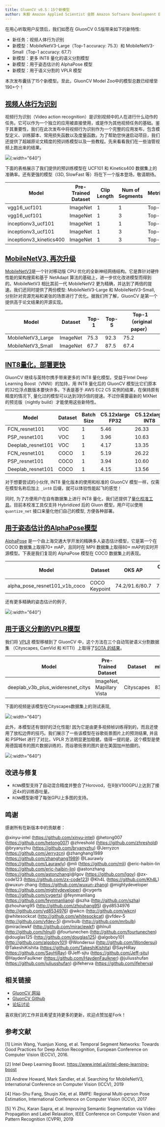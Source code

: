 ```yaml
---
title: GluonCV v0.5：15个新模型
author: 朱毅 Amazon Applied Scientist 金颢 Amazon Software Development Engineer
---
```


在用心听取用户反馈后，我们如愿在 GluonCV 0.5版带来如下的新特性:

- 新任务：视频人体行为识别
- 新模型：MobileNetV3-Large（Top-1 accuracy: 75.3）和 MobileNetV3-Small（Top-1 accuracy: 67.7）
- 新模型：更多 INT8 量化的语义分割模型
- 新模型：用于姿态估计的 AlphaPose 模型
- 新模型：用于语义分割的 VPLR 模型

本次发布囊括了15个新模型。至此，GluonCV Model Zoo中的模型总数已经增至190+个！


## [视频人体行为识别](https://gluon-cv.mxnet.io/model_zoo/action_recognition.html)

视频行为识别（Video action recognition）是识别视频中的人在进行什么动作的任务。它可以作为一个独立的应用被直接使用，或是作为其他视频任务的基础。鉴于其重要性，我们在此次发布中将视频行为识别作为一个完整的应用发布，包含模型定义、训练脚本、常用损失函数以及度量函数。为了帮助您快速启动项目，我们还提供了超越原论文精度的预训练模型以及一些教程。先来看看我们在一些油管视频上跑出来的结果。

![](img/gluon-cv-0.5-action_recognition_youtube.gif){:width="640"}

下面的表格展示了我们提供的预训练模型在 UCF101 和 Kinetics400 数据集上的准确率。还有更强的模型（I3D, SlowFast 等）将在下一个版本登场，敬请期待。

| Model               | Pre-Trained Dataset      | Clip Length | Num of Segments |  Metric | Dataset | Accuracy |
|---------------------------|--------|-----|--------|-----|---|-----|
| vgg16_ucf101 | ImageNet  | 1 | 1 |  Top-1  |  UCF101 |  81.5  |
| vgg16_ucf101 | ImageNet  | 1 | 3 |  Top-1  | UCF101 |  83.4  |
| inceptionv3_ucf101 | ImageNet  | 1 | 1 |  Top-1  | UCF101 |  85.6  |
| inceptionv3_ucf101 | ImageNet  | 1 | 3 |  Top-1  |   UCF101 | 88.1  |
| inceptionv3_kinetics400 |   ImageNet | 1 | 3 |  Top-1   | Kinetics400 | 72.5   |


## [MobileNetV3, 再次升级](https://gluon-cv.mxnet.io/model_zoo/classification.html#mobilenet)

[MobileNetV3](https://arxiv.org/abs/1905.02244)是一个针对移动版 CPU 优化的全新神经网络结构。它是靠针对硬件性能的架构搜索和基于 NetAdapt 算法的基础上，进一步优化改进模型而得到的。MobileNetV3 相比其前一代 MobileNetV2 更为精确，并达到了两倍的提速。我们还同时提供了两份模型: MobileNetV3-Large 和 MobileNetV3-Small, 分别针对资源充裕和紧张的场景进行了优化。据我们所了解，GluonCV 是第一个提供高于论文结果的开源实现。

| Model                     | Dataset | Top-1 | Top-5 | Top-1（original paper） |
|---------------------|------|-------|-------|--------|
| MobileNetV3_Large  | ImageNet | 75.3 | 92.3 | 75.2 |
| MobileNetV3_Small  | ImageNet | 67.7 | 87.5 | 67.4 |


## [INT8量化，部署更快](https://gluon-cv.mxnet.io/build/examples_deployment/int8_inference.html)

GluonCV 继续与英特尔携手带来更多的 INT8 量化模型。受益于Intel Deep Learning Boost（VNNI）的加持，用 INT8 量化后的 GluonCV 模型比它们原本的32位浮点数版本要快许多。下表是基于 AWS EC2 C5 实例的结果，在保持原有精度的情况下, 量化过的模型可以达到3到5倍的提速。不过你需要最新的 MXNet 的预览版（nightly build）才能使用这些新特性。

Model | Dataset | Batch Size | C5.12xlarge FP32 | C5.12xlarge INT8 | Speedup | FP32 Acc | INT8 Acc
-- | -- | -- | -- | -- | -- | -- | --
FCN_resnet101 | VOC | 1 | 5.46 | 26.33 | 4.82 | 97.97% | 98.00%
PSP_resnet101 | VOC | 1 | 3.96 | 10.63 | 2.68 | 98.46% | 98.45%
Deeplab_resnet101 | VOC | 1 | 4.17 | 13.35 | 3.20 | 98.36% | 98.34%
FCN_resnet101 | COCO | 1 | 5.19 | 26.22 | 5.05 | 91.28% | 90.96%
PSP_resnet101 | COCO | 1 | 3.94 | 10.60 | 2.69 | 91.82% | 91.88%
Deeplab_resnet101 | COCO | 1 | 4.15 | 13.56 | 3.27 | 91.86% | 91.98%

对于想要尝试的小伙伴, INT8 量化版本的使用和标准的 GluonCV 模型一样，仅需在模型名称后加上 `_int8` 后缀，就可以体验性能起飞的感觉！

同时, 为了方便用户在自有数据集上进行 INT8 量化，我们还提供了[量化校准工具](https://gluon-cv.mxnet.io/build/examples_deployment/int8_inference.html#calibration-tool)。目前本校准工具仅支持 Hybridized 后的 Gluon 模型，用户可以使用 `quantize_net` 接口来量化他们自己的模型, 方便各种部署。

## [用于姿态估计的AlphaPose模型](https://gluon-cv.mxnet.io/model_zoo/pose.html#alphapose)

[AlphaPose](https://arxiv.org/abs/1612.00137) 是一个由上海交通大学开发的精确多人姿态估计模型，它是第一个在 COCO 数据集上取得70+ mAP，且同时在 MPII 数据集上取得80+ mAP的实时开源模型。下表是我们复现的 AlphaPose 模型在 COCO 数据集上的表现。

| Model                     | Dataset |OKS AP | OKS AP（with flip） |
|---------------------------|---|----|-------|
| alpha_pose_resnet101_v1b_coco | COCO Keypoint  | 74.2/91.6/80.7 | 76.7/92.6/82.9 |

还有更多精确的姿态估计的例子,

![](img/gluon-cv-0.5-pose_estimation.gif){:width="640"}


## [用于语义分割的VPLR模型](https://gluon-cv.mxnet.io/model_zoo/segmentation.html#cityscapes-dataset)
我们将 [VPLR](https://arxiv.org/abs/1812.01593) 模型移植到了 GluonCV 中，这个方法在三个自动驾驶语义分割数据集 （Cityscapes, CamVid 和 KITTI）上取得了[SOTA 的结果](https://paperswithcode.com/paper/improving-semantic-segmentation-via-video)。

| Model               | Pre-Trained Dataset      | Dataset | mIoU | iIoU | 
|---------------------------|--------|-----|--------|-------|
| deeplab_v3b_plus_wideresnet_citys | ImageNet, Mapillary Vista  | Cityscapes |  83.5  | 64.4  |

下面的视频是该模型在Cityscapes数据集上的测试表现,

![](img/gluon-cv-0.5-semantic_segmentation_vplr.gif){:width="640"}

此外，本模型还有很好的泛化性能! 因为它是由更多视频帧训练得到的，而且还使用了放松边界的技巧。我们展示了一些该模型在谷歌街景图片上的预测结果, 并且和 PSPNet 进行了对比，VPLR 方法明显更加稳健。值得一提的是，这个模型是使用德国城市的图片数据训练的，而谷歌街景的图片是在美国加州拍摄的。

![](img/gluon-cv-0.5-semantic_segmentation_gsv.gif){:width="640"}

## 改进与修复

- `RCNN`模型支持了自动混合精度并整合了Horovod，在8张V100GPU上达到了接近4x的训练吞吐量。
- `RCNN`模型新增了每张GPU上多图的支持。

## 鸣谢

感谢所有在新版本中的贡献者：

@xinyu-intel (https://github.com/xinyu-intel) @hetong007 (https://github.com/hetong007) @zhreshold (https://github.com/zhreshold) @bryanyzhu (https://github.com/bryanyzhu) @Jerryzcn (https://github.com/Jerryzcn) @zhanghang1989 (https://github.com/zhanghang1989) @Laurawly (https://github.com/Laurawly) @mli (https://github.com/mli) @eric-haibin-lin (https://github.com/eric-haibin-lin) @astonzhang (https://github.com/astonzhang)@lgov (https://github.com/lgov) @zx-code123 (https://github.com/zx-code123) @Kh4L (https://github.com/Kh4L) @wuxun-zhang (https://github.com/wuxun-zhang) @mightydeveloper (https://github.com/mightydeveloper) @cygerts (https://github.com/cygerts) @feynmanliang (https://github.com/feynmanliang) @szha (http://github.com/szha) @zhouhang95 (http://github.com/zhouhang95) @yd8534976 (http://github.com/yd8534976) @wkcn (http://github.com/wkcn) @whitesockcat (http://github.com/whitesockcat) @vfdev-5 (http://github.com/vfdev-5) @mrbulb (http://github.com/mrbulb) @miraclewkf (http://github.com/miraclewkf) @hlnull (http://github.com/hlnull) @fourtunechen (http://github.com/fourtunechen) @douglas125 (http://github.com/douglas125) @algoboy101 (http://github.com/algoboy101) @Wondersui (http://github.com/Wondersui) @TakeshiKishita (https://github.com/TakeshiKishita) @SayHiRay (https://github.com/SayHiRay) @Jeff-sjtu (https://github.com/Jeff-sjtu) @HaydenFaulkner (https://github.com/HaydenFaulkner) @juliusshufan (https://github.com/juliusshufan) @ifeherva (https://github.com/ifeherva)

## 相关链接

- [GluonCV 网站](https://gluon-cv.mxnet.io/index.html)
- [GluonCV Github](https://github.com/dmlc/gluon-cv)
- [论坛讨论](https://discuss.mxnet.io/)

喜欢我们的工作并且希望支持更多的更新，欢迎点赞加星Fork！

## 参考文献

[1] Limin Wang, Yuanjun Xiong, et al. Temporal Segment Networks: Towards Good Practices for Deep Action Recognition, European Conference on Computer Vision (ECCV), 2016.

[2] Intel Deep Learning Boost. https://www.intel.ai/intel-deep-learning-boost

[3] Andrew Howard, Mark Sandler, et al. Searching for MobileNetV3, International Conference on Computer Vision (ICCV), 2019

[4] Hao-Shu Fang, Shuqin Xie, et al. RMPE: Regional Multi-person Pose Estimation, International Conference on Computer Vision (ICCV), 2017

[5] Yi Zhu, Karan Sapra, et al. Improving Semantic Segmentation via Video Propagation and Label Relaxation, IEEE Conference on Computer Vision and Pattern Recognition (CVPR), 2019
